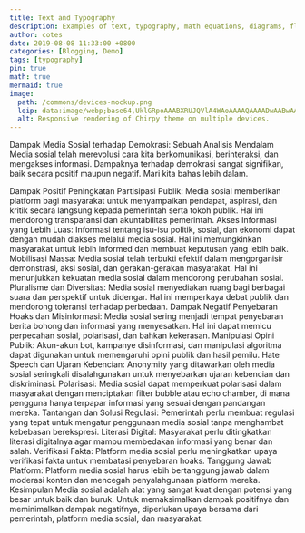 ```yaml
---
title: Text and Typography
description: Examples of text, typography, math equations, diagrams, flowcharts, pictures, videos, and more.
author: cotes
date: 2019-08-08 11:33:00 +0800
categories: [Blogging, Demo]
tags: [typography]
pin: true
math: true
mermaid: true
image:
  path: /commons/devices-mockup.png
  lqip: data:image/webp;base64,UklGRpoAAABXRUJQVlA4WAoAAAAQAAAADwAABwAAQUxQSDIAAAARL0AmbZurmr57yyIiqE8oiG0bejIYEQTgqiDA9vqnsUSI6H+oAERp2HZ65qP/VIAWAFZQOCBCAAAA8AEAnQEqEAAIAAVAfCWkAALp8sF8rgRgAP7o9FDvMCkMde9PK7euH5M1m6VWoDXf2FkP3BqV0ZYbO6NA/VFIAAAA
  alt: Responsive rendering of Chirpy theme on multiple devices.
---
```


Dampak Media Sosial terhadap Demokrasi: Sebuah Analisis Mendalam
Media sosial telah merevolusi cara kita berkomunikasi, berinteraksi, dan mengakses informasi. Dampaknya terhadap demokrasi sangat signifikan, baik secara positif maupun negatif. Mari kita bahas lebih dalam.

Dampak Positif
Peningkatan Partisipasi Publik: Media sosial memberikan platform bagi masyarakat untuk menyampaikan pendapat, aspirasi, dan kritik secara langsung kepada pemerintah serta tokoh publik. Hal ini mendorong transparansi dan akuntabilitas pemerintah.
Akses Informasi yang Lebih Luas: Informasi tentang isu-isu politik, sosial, dan ekonomi dapat dengan mudah diakses melalui media sosial. Hal ini memungkinkan masyarakat untuk lebih informed dan membuat keputusan yang lebih baik.
Mobilisasi Massa: Media sosial telah terbukti efektif dalam mengorganisir demonstrasi, aksi sosial, dan gerakan-gerakan masyarakat. Hal ini menunjukkan kekuatan media sosial dalam mendorong perubahan sosial.
Pluralisme dan Diversitas: Media sosial menyediakan ruang bagi berbagai suara dan perspektif untuk didengar. Hal ini memperkaya debat publik dan mendorong toleransi terhadap perbedaan.
Dampak Negatif
Penyebaran Hoaks dan Misinformasi: Media sosial sering menjadi tempat penyebaran berita bohong dan informasi yang menyesatkan. Hal ini dapat memicu perpecahan sosial, polarisasi, dan bahkan kekerasan.
Manipulasi Opini Publik: Akun-akun bot, kampanye disinformasi, dan manipulasi algoritma dapat digunakan untuk memengaruhi opini publik dan hasil pemilu.
Hate Speech dan Ujaran Kebencian: Anonymity yang ditawarkan oleh media sosial seringkali disalahgunakan untuk menyebarkan ujaran kebencian dan diskriminasi.
Polarisasi: Media sosial dapat memperkuat polarisasi dalam masyarakat dengan menciptakan filter bubble atau echo chamber, di mana pengguna hanya terpapar informasi yang sesuai dengan pandangan mereka.
Tantangan dan Solusi
Regulasi: Pemerintah perlu membuat regulasi yang tepat untuk mengatur penggunaan media sosial tanpa menghambat kebebasan berekspresi.
Literasi Digital: Masyarakat perlu ditingkatkan literasi digitalnya agar mampu membedakan informasi yang benar dan salah.
Verifikasi Fakta: Platform media sosial perlu meningkatkan upaya verifikasi fakta untuk membatasi penyebaran hoaks.
Tanggung Jawab Platform: Platform media sosial harus lebih bertanggung jawab dalam moderasi konten dan mencegah penyalahgunaan platform mereka.
Kesimpulan
Media sosial adalah alat yang sangat kuat dengan potensi yang besar untuk baik dan buruk. Untuk memaksimalkan dampak positifnya dan meminimalkan dampak negatifnya, diperlukan upaya bersama dari pemerintah, platform media sosial, dan masyarakat.